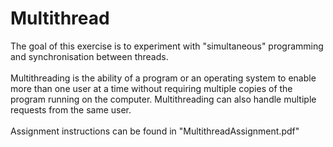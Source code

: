 # Multithread
The goal of this exercise is to experiment with "simultaneous" programming and synchronisation between threads.
<br>
<br>
Multithreading is the ability of a program or an operating system to enable more than one user at a time without requiring multiple copies of the program running on the computer. Multithreading can also handle multiple requests from the same user.
<br>
<br>
Assignment instructions can be found in "MultithreadAssignment.pdf" 
